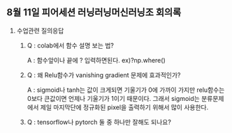 ## 8월 11일 피어세션 러닝러닝머신러닝조 회의록
1. 수업관련 질의응답

    1) Q : colab에서 함수 설명 보는 법?
   
       A : 함수앞이나 끝에 ? 입력하면된다. ex)?np.where() 
    
    2) Q : 왜 Relu함수가 vanishing gradient 문제에 효과적인가?
    
       A : sigmoid나 tanh는 값이 크게되면 기울기가 0에 가까이 가지만 relu함수는 0보다 큰값이면 언제나 기울기가 1이기 때문이다. 그래서 sigmoid는 분류문제에서 제일 마지막단에 정규화된 pixel을 출력하기 위해서 많이 사용한다.
    
    3) Q : tensorflow나 pytorch 둘 중 하나만 잘해도 되나요?
